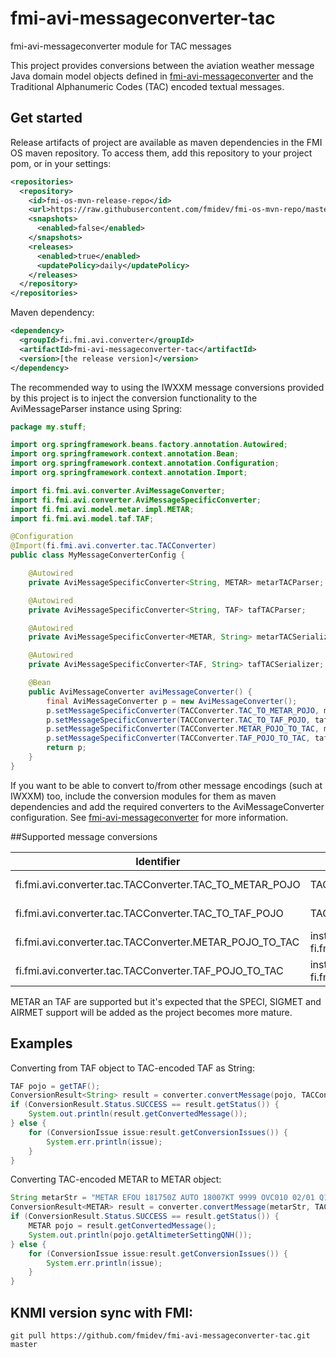 # fmi-avi-messageconverter-tac

fmi-avi-messageconverter module for TAC messages

This project provides conversions between the aviation weather message Java domain model objects defined
in [fmi-avi-messageconverter](https://github.com/fmidev/fmi-avi-messageconverter) and
the Traditional Alphanumeric Codes (TAC) encoded textual messages.

## Get started

Release artifacts of project are available as maven dependencies in the FMI OS maven repository. To access them,
add this repository to your project pom, or in your settings:

```xml
<repositories>
  <repository>
    <id>fmi-os-mvn-release-repo</id>
    <url>https://raw.githubusercontent.com/fmidev/fmi-os-mvn-repo/master</url>
    <snapshots>
      <enabled>false</enabled>
    </snapshots>
    <releases>
      <enabled>true</enabled>
      <updatePolicy>daily</updatePolicy>
    </releases>
  </repository>
</repositories>
```

Maven dependency:

```xml
<dependency>
  <groupId>fi.fmi.avi.converter</groupId>
  <artifactId>fmi-avi-messageconverter-tac</artifactId>
  <version>[the release version]</version>
</dependency>
```

The recommended way to using the IWXXM message conversions provided by this project is to inject the conversion
functionality to the AviMessageParser instance using Spring:

```java
package my.stuff;

import org.springframework.beans.factory.annotation.Autowired;
import org.springframework.context.annotation.Bean;
import org.springframework.context.annotation.Configuration;
import org.springframework.context.annotation.Import;

import fi.fmi.avi.converter.AviMessageConverter;
import fi.fmi.avi.converter.AviMessageSpecificConverter;
import fi.fmi.avi.model.metar.impl.METAR;
import fi.fmi.avi.model.taf.TAF;

@Configuration
@Import(fi.fmi.avi.converter.tac.TACConverter)
public class MyMessageConverterConfig {

    @Autowired
    private AviMessageSpecificConverter<String, METAR> metarTACParser;

    @Autowired
    private AviMessageSpecificConverter<String, TAF> tafTACParser;

    @Autowired
    private AviMessageSpecificConverter<METAR, String> metarTACSerializer;

    @Autowired
    private AviMessageSpecificConverter<TAF, String> tafTACSerializer;

    @Bean
    public AviMessageConverter aviMessageConverter() {
        final AviMessageConverter p = new AviMessageConverter();
        p.setMessageSpecificConverter(TACConverter.TAC_TO_METAR_POJO, metarTACParser);
        p.setMessageSpecificConverter(TACConverter.TAC_TO_TAF_POJO, tafTACParser);
        p.setMessageSpecificConverter(TACConverter.METAR_POJO_TO_TAC, metarTACSerializer);
        p.setMessageSpecificConverter(TACConverter.TAF_POJO_TO_TAC, tafTACSerializer);
        return p;
    }
}
```

If you want to be able to convert to/from other message encodings (such at IWXXM) too, include the conversion
modules for them as maven dependencies and add the required converters to the AviMessageConverter configuration.
See [fmi-avi-messageconverter](https://github.com/fmidev/fmi-avi-messageconverter) for more information.

##Supported message conversions

| Identifier                                              | Input                                         | Output                                        |
| ------------------------------------------------------- | --------------------------------------------- | --------------------------------------------- |
| fi.fmi.avi.converter.tac.TACConverter.TAC_TO_METAR_POJO | TAC-encoded METAR String                      | instance of fi.fmi.avi.model.metar.impl.METAR |
| fi.fmi.avi.converter.tac.TACConverter.TAC_TO_TAF_POJO   | TAC-encoded TAF String                        | instance of fi.fmi.avi.model.taf.TAF          |
| fi.fmi.avi.converter.tac.TACConverter.METAR_POJO_TO_TAC | instance of fi.fmi.avi.model.metar.impl.METAR | TAC-encoded METAR String                      |
| fi.fmi.avi.converter.tac.TACConverter.TAF_POJO_TO_TAC   | instance of fi.fmi.avi.model.taf.TAF          | TAC-encoded TAF String                        |

METAR an TAF are supported but it's expected that the SPECI, SIGMET and AIRMET support will be added as the project becomes more mature.

## Examples

Converting from TAF object to TAC-encoded TAF as String:

```java
TAF pojo = getTAF();
ConversionResult<String> result = converter.convertMessage(pojo, TACConverter.TAF_POJO_TO_TAC);
if (ConversionResult.Status.SUCCESS == result.getStatus()) {
    System.out.println(result.getConvertedMessage());
} else {
    for (ConversionIssue issue:result.getConversionIssues()) {
        System.err.println(issue);
    }
}
```

Converting TAC-encoded METAR to METAR object:

```java
String metarStr = "METAR EFOU 181750Z AUTO 18007KT 9999 OVC010 02/01 Q1015 R/SNOCLO=";
ConversionResult<METAR> result = converter.convertMessage(metarStr, TACConverter.TAC_TO_METAR_POJO);
if (ConversionResult.Status.SUCCESS == result.getStatus()) {
    METAR pojo = result.getConvertedMessage();
    System.out.println(pojo.getAltimeterSettingQNH());
} else {
    for (ConversionIssue issue:result.getConversionIssues()) {
        System.err.println(issue);
    }
}
```

## KNMI version sync with FMI:

`git pull https://github.com/fmidev/fmi-avi-messageconverter-tac.git master`
